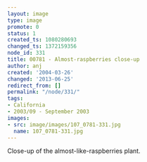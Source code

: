 ```yaml
---
layout: image
type: image
promote: 0
status: 1
created_ts: 1080280693
changed_ts: 1372159356
node_id: 331
title: 00781 - Almost-raspberries close-up
author: anj
created: '2004-03-26'
changed: '2013-06-25'
redirect_from: []
permalink: "/node/331/"
tags:
- California
- 2003/09 - September 2003
images:
- src: image/images/107_0781-331.jpg
  name: 107_0781-331.jpg
---
```

Close-up of the almost-like-raspberries plant.
